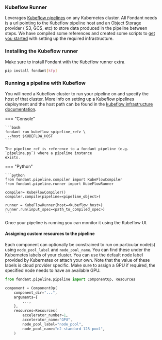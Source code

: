 ### Kubeflow Runner

Leverages [Kubeflow pipelines](https://www.kubeflow.org/docs/components/pipelines/v1/introduction/)
on any Kubernetes cluster.
All Fondant needs is a url pointing to the Kubeflow pipeline host and an Object Storage provider (
S3, GCS, etc) to store data produced in the pipeline between steps.
We have compiled some references and created some scripts
to [get you started](https://fondant.readthedocs.io/en/latest/infrastructure) with setting up the
required infrastructure.

### Installing the Kubeflow runner

Make sure to install Fondant with the Kubeflow runner extra.

```bash
pip install fondant[kfp]
```

### Running a pipeline with Kubeflow

You will need a Kubeflow cluster to run your pipeline on and specify the host of that cluster. More
info on setting up a Kubeflow pipelines deployment and the host path can be found in
the [kubeflow infrastructure documentation](kfp_infrastructure.md).

=== "Console"
    
    ```bash 
    fondant run kubeflow <pipeline_ref> \
     --host $KUBEFLOW_HOST
    ```
    
    The pipeline ref is reference to a fondant pipeline (e.g. `pipeline.py`) where a pipeline instance
    exists.


=== "Python"
    
    ```python
    from fondant.pipeline.compiler import KubeFlowCompiler
    from fondant.pipeline.runner import KubeFlowRunner
    
    compiler= KubeFlowCompiler()
    compiler.compile(pipeline=<pipeline_object>)

    runner = KubeFlowRunner(host=<kubeflow_host>)
    runner.run(input_spec=<path_to_compiled_spec>)
    ```

Once your pipeline is running you can monitor it using the Kubeflow UI.

#### Assigning custom resources to the pipeline

Each component can optionally be constrained to run on particular node(s) using `node_pool_label`
and `node_pool_name`. You can find these under the Kubernetes labels of your cluster.
You can use the default node label provided by Kubernetes or attach your own. Note that the value of
these labels is cloud provider specific. Make sure to assign a GPU if required, the specified node
needs to
have an available GPU.

```python
from fondant.pipeline.pipeline import ComponentOp, Resources

component = ComponentOp(
    component_dir="...",
    arguments={
        ...,
    },
    resources=Resources(
        accelerator_number=1,
        accelerator_name="GPU",
        node_pool_label="node_pool",
        node_pool_name="n2-standard-128-pool",
    )
```